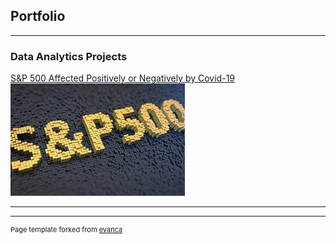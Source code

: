 ## Portfolio

---

### Data Analytics Projects

[S&P 500 Affected Positively or Negatively by Covid-19](https://github.com/LeDataSciFi/asgn-05-priyagb99/blob/main/analysis_report.ipynb)
<img src="images/Unknown.jpeg"/>

---




---
<p style="font-size:11px">Page template forked from <a href="https://github.com/evanca/quick-portfolio">evanca</a></p>
<!-- Remove above link if you don't want to attibute -->
